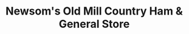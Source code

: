 ---
title: "Newsom's Old Mill Country Ham & General Store"
url: /princeton/newsoms-old-mill-country-ham-und-general-store/
shop: Dorfladen
---